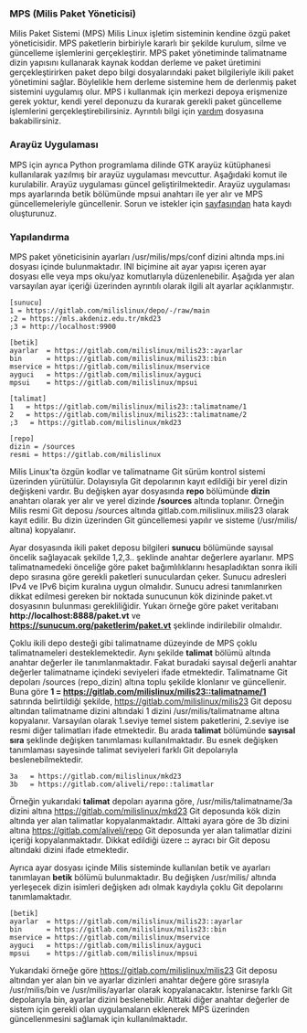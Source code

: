 ### MPS (Milis Paket Yöneticisi)

Milis Paket Sistemi (MPS) Milis Linux işletim sisteminin kendine özgü paket yöneticisidir.
MPS paketlerin birbiriyle kararlı bir şekilde kurulum, silme ve güncelleme işlemlerini gerçekleştirir.
MPS paket yönetiminde talimatname dizin yapısını kullanarak kaynak koddan derleme ve paket üretimini gerçekleştirirken
paket depo bilgi dosyalarındaki paket bilgileriyle ikili paket yönetimini sağlar. Böylelikle hem derleme sistemine hem de
derlenmiş paket sistemini uygulamış olur. MPS i kullanmak için merkezi depoya erişmenize gerek yoktur, kendi yerel deponuzu da
kurarak gerekli paket güncelleme işlemlerini gerçekleştirebilirsiniz. 
Ayrıntılı bilgi için [yardım](https://gitlab.com/milislinux/mps3/-/blob/main/HELP.md) dosyasına bakabilirsiniz.

### Arayüz Uygulaması

MPS için ayrıca Python programlama dilinde GTK arayüz kütüphanesi kullanılarak yazılmış bir arayüz uygulaması mevcuttur.
Aşağıdaki komut ile kurulabilir. Arayüz uygulaması güncel geliştirilmektedir. 
Arayüz uygulaması mps ayarlarında betik bölümünde mpsui anahtarı ile yer alır ve MPS güncellemeleriyle güncellenir.
Sorun ve istekler için [sayfasından](https://gitlab.com/milislinux/mpsui/-/issues) hata kaydı oluşturunuz.

### Yapılandırma

MPS paket yöneticisinin ayarları /usr/milis/mps/conf dizini altında mps.ini dosyası içinde bulunmaktadır. 
INI biçimine ait ayar yapısı içeren ayar dosyası elle veya mps oku/yaz komutlarıyla düzenlenebilir.
Aşağıda yer alan varsayılan ayar içeriği üzerinden ayrıntılı olarak ilgili alt ayarlar açıklanmıştır.

```
[sunucu]
1 = https://gitlab.com/milislinux/depo/-/raw/main
;2 = https://mls.akdeniz.edu.tr/mkd23
;3 = http://localhost:9900

[betik]
ayarlar  = https://gitlab.com/milislinux/milis23::ayarlar
bin      = https://gitlab.com/milislinux/milis23::bin
mservice = https://gitlab.com/milislinux/mservice
ayguci   = https://gitlab.com/milislinux/ayguci
mpsui    = https://gitlab.com/milislinux/mpsui

[talimat]
1   = https://gitlab.com/milislinux/milis23::talimatname/1
2   = https://gitlab.com/milislinux/milis23::talimatname/2
;3   = https://gitlab.com/milislinux/mkd23

[repo]
dizin = /sources
resmi = https://gitlab.com/milislinux
```
 
Milis Linux'ta özgün kodlar ve talimatname Git sürüm kontrol sistemi üzerinden yürütülür. 
Dolayısıyla Git depolarının kayıt edildiği bir yerel dizin değişkeni vardır. 
Bu değişken ayar dosyasında **repo** bölümünde **dizin** anahtarı olarak yer alır ve yerel dizinde **/sources** altında toplanır.
Örneğin Milis resmi Git deposu /sources altında gitlab.com.milislinux.milis23 olarak kayıt edilir.
Bu dizin üzerinden Git güncellemesi yapılır ve sisteme (/usr/milis/ altına) kopyalanır.
 
Ayar dosyasında ikili paket deposu bilgileri **sunucu** bölümünde sayısal öncelik sağlayacak şekilde 1,2,3.. şeklinde anahtar değerlere ayarlanır.
MPS talimatnamedeki önceliğe göre paket bağımlılıklarını hesapladıktan sonra ikili depo sırasına göre gerekli paketleri sunuculardan çeker.
Sunucu adresleri IPv4 ve IPv6 biçim kuralına uygun olmalıdır.
Sunucu adresi tanımlanırken dikkat edilmesi gereken bir noktada sunucunun kök dizininde paket.vt dosyasının bulunması gerekliliğidir.
Yukarı örneğe göre paket veritabanı **http://localhost:8888/paket.vt** ve **https://sunucum.org/paketlerim/paket.vt** şeklinde indirilebilir olmalıdır.

Çoklu ikili depo desteği gibi talimatname düzeyinde de MPS çoklu talimatnameleri desteklemektedir. 
Aynı şekilde **talimat** bölümü altında anahtar değerler ile tanımlanmaktadır. 
Fakat buradaki sayısal değerli anahtar değerler talimatname içindeki seviyeleri ifade etmektedir.
Talimatname Git depoları /sources (repo_dizin) altına toplu şekilde klonlanır ve güncellenir. 
Buna göre **1 = https://gitlab.com/milislinux/milis23::talimatname/1** satırında belirtildiği şekilde,
https://gitlab.com/milislinux/milis23 Git deposu altından talimatname dizini altındaki 1 dizini /usr/milis/talimatname 
altına kopyalanır. Varsayılan olarak 1.seviye temel sistem paketlerini, 2.seviye ise resmi diğer talimatları ifade etmektedir.
Bu arada **talimat** bölümünde **sayısal sıra** şeklinde değişken tanımlaması kullanılmaktadır.
Bu esnek değişken tanımlaması sayesinde talimat seviyeleri farklı Git depolarıyla beslenebilmektedir.

```
3a   = https://gitlab.com/milislinux/mkd23
3b   = https://gitlab.com/aliveli/repo::talimatlar
```

Örneğin yukarıdaki **talimat** depoları ayarına göre, /usr/milis/talimatname/3a dizini altına https://gitlab.com/milislinux/mkd23 Git deposunda
kök dizin altında yer alan talimatlar kopyalanmaktadır.
Alttaki ayara göre de 3b dizini altına https://gitlab.com/aliveli/repo Git deposunda yer alan talimatlar dizini içeriği kopyalanmaktadır. 
Dikkat edildiği üzere **::** ayracı bir Git deposu altındaki dizini ifade etmektedir.

Ayrıca ayar dosyası içinde Milis sisteminde kullanılan betik ve ayarları tanımlayan **betik** bölümü bulunmaktadır.
Bu değişken /usr/milis/ altında yerleşecek dizin isimleri değişken adı olmak kaydıyla çoklu Git depolarını tanımlamaktadır.

```
[betik]
ayarlar  = https://gitlab.com/milislinux/milis23::ayarlar
bin      = https://gitlab.com/milislinux/milis23::bin
mservice = https://gitlab.com/milislinux/mservice
ayguci   = https://gitlab.com/milislinux/ayguci
mpsui    = https://gitlab.com/milislinux/mpsui
```

Yukarıdaki örneğe göre https://gitlab.com/milislinux/milis23 Git deposu altından yer alan bin ve ayarlar dizinleri anahtar değere göre 
sırasıyla /usr/milis/bin ve /usr/milis/ayarlar olarak kopyalanacaktır. İstenirse farklı Git depolarıyla bin, ayarlar dizini beslenebilir.
Alttaki diğer anahtar değerler de sistem için gerekli olan uygulamaların eklenerek MPS üzerinden güncellenmesini sağlamak için kullanılmaktadır.
